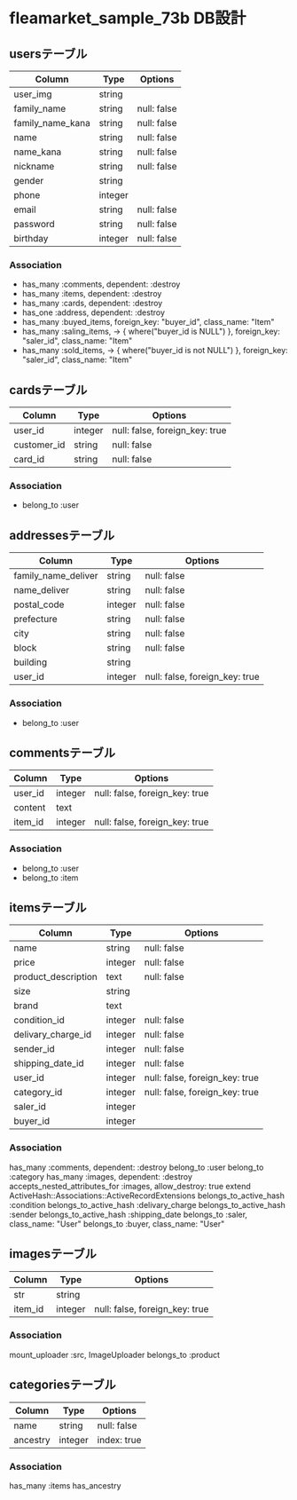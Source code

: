 # fleamarket_sample_73b DB設計

## usersテーブル

|Column|Type|Options|
|------|----|-------|
|user_img|string||
|family_name|string|null: false|
|family_name_kana|string|null: false|
|name|string|null: false|
|name_kana|string|null: false|
|nickname|string|null: false|
|gender|string||
|phone|integer||
|email|string|null: false|
|password|string|null: false|
|birthday|integer|null: false|


### Association
- has_many :comments, dependent: :destroy
- has_many :items, dependent: :destroy
- has_many :cards, dependent: :destroy
- has_one :address, dependent: :destroy
- has_many :buyed_items, foreign_key: "buyer_id", class_name: "Item"
- has_many :saling_items, -> { where("buyer_id is NULL") }, foreign_key: "saler_id", class_name: "Item"
- has_many :sold_items, -> { where("buyer_id is not NULL") }, foreign_key: "saler_id", class_name: "Item"


## cardsテーブル
|Column|Type|Options|
|------|----|-------|
|user_id|integer|null: false, foreign_key: true|
|customer_id|string|null: false|
|card_id|string|null: false|

### Association
- belong_to :user


## addressesテーブル
|Column|Type|Options|
|------|----|-------|
|family_name_deliver|string|null: false|
|name_deliver|string|null: false|
|postal_code|integer|null: false|
|prefecture|string|null: false|
|city|string|null: false|
|block|string|null: false|
|building|string||
|user_id|integer|null: false, foreign_key: true|

### Association
- belong_to :user


## commentsテーブル

|Column|Type|Options|
|------|----|-------|
|user_id|integer|null: false, foreign_key: true|
|content|text||
|item_id|integer|null: false, foreign_key: true|

### Association
- belong_to :user
- belong_to :item


## itemsテーブル

|Column|Type|Options|
|------|----|-------|
|name|string|null: false|
|price|integer|null: false|
|product_description|text|null: false|
|size|string||
|brand|text||
|condition_id|integer|null: false|
|delivary_charge_id|integer|null: false|
|sender_id|integer|null: false|
|shipping_date_id|integer|null: false|
|user_id|integer|null: false, foreign_key: true|
|category_id|integer|null: false, foreign_key: true|
|saler_id|integer||
|buyer_id|integer||

### Association
has_many :comments, dependent: :destroy
belong_to :user
belong_to :category
has_many :images, dependent: :destroy
accepts_nested_attributes_for :images, allow_destroy: true
extend ActiveHash::Associations::ActiveRecordExtensions
belongs_to_active_hash :condition
belongs_to_active_hash :delivary_charge
belongs_to_active_hash :sender
belongs_to_active_hash :shipping_date
belongs_to :saler, class_name: "User"
belongs_to :buyer, class_name: "User"



## imagesテーブル
|Column|Type|Options|
|------|----|-------|
|str|string||
|item_id|integer|null: false, foreign_key: true|

### Association
mount_uploader :src, ImageUploader
belongs_to :product


## categoriesテーブル

|Column|Type|Options|
|------|----|-------|
|name|string|null: false|
|ancestry|integer|index: true|

### Association
has_many :items
has_ancestry